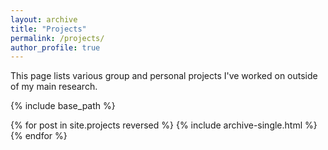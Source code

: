 ```yaml
---
layout: archive
title: "Projects"
permalink: /projects/
author_profile: true
---
```

This page lists various group and personal projects I've worked on outside of my main research.

{% include base_path %}

{% for post in site.projects reversed %}
  {% include archive-single.html %}
{% endfor %}
